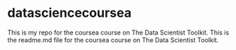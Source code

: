 datasciencecoursea
==================

This is my repo for the coursea course on The Data Scientist Toolkit.
This is the readme.md file for the coursea course on The Data Scientist Toolkit.
